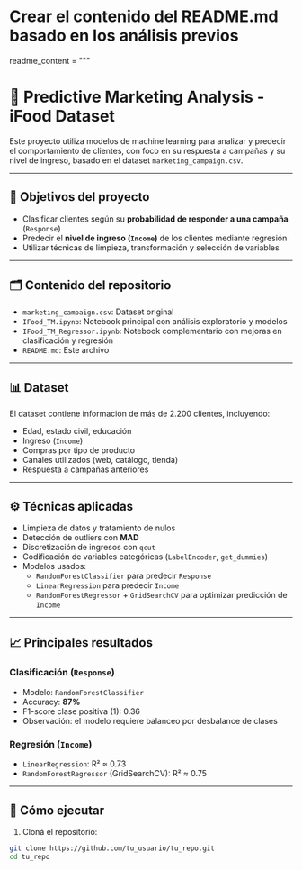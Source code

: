 # Crear el contenido del README.md basado en los análisis previos
readme_content = """
# 🧠 Predictive Marketing Analysis - iFood Dataset

Este proyecto utiliza modelos de machine learning para analizar y predecir el comportamiento de clientes, con foco en su respuesta a campañas y su nivel de ingreso, basado en el dataset `marketing_campaign.csv`.

---

## 📌 Objetivos del proyecto

- Clasificar clientes según su **probabilidad de responder a una campaña** (`Response`)
- Predecir el **nivel de ingreso (`Income`)** de los clientes mediante regresión
- Utilizar técnicas de limpieza, transformación y selección de variables

---

## 🗂️ Contenido del repositorio

- `marketing_campaign.csv`: Dataset original
- `IFood_TM.ipynb`: Notebook principal con análisis exploratorio y modelos
- `IFood_TM_Regressor.ipynb`: Notebook complementario con mejoras en clasificación y regresión
- `README.md`: Este archivo

---

## 📊 Dataset

El dataset contiene información de más de 2.200 clientes, incluyendo:

- Edad, estado civil, educación
- Ingreso (`Income`)
- Compras por tipo de producto
- Canales utilizados (web, catálogo, tienda)
- Respuesta a campañas anteriores

---

## ⚙️ Técnicas aplicadas

- Limpieza de datos y tratamiento de nulos
- Detección de outliers con **MAD**
- Discretización de ingresos con `qcut`
- Codificación de variables categóricas (`LabelEncoder`, `get_dummies`)
- Modelos usados:
  - `RandomForestClassifier` para predecir `Response`
  - `LinearRegression` para predecir `Income`
  - `RandomForestRegressor` + `GridSearchCV` para optimizar predicción de `Income`

---

## 📈 Principales resultados

### Clasificación (`Response`)
- Modelo: `RandomForestClassifier`
- Accuracy: **87%**
- F1-score clase positiva (1): 0.36
- Observación: el modelo requiere balanceo por desbalance de clases

### Regresión (`Income`)
- `LinearRegression`: R² ≈ 0.73
- `RandomForestRegressor` (GridSearchCV): R² ≈ 0.75

---

## 🚀 Cómo ejecutar

1. Cloná el repositorio:
```bash
git clone https://github.com/tu_usuario/tu_repo.git
cd tu_repo
